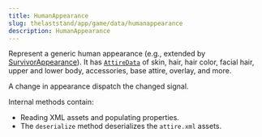 ```yaml
---
title: HumanAppearance
slug: thelaststand/app/game/data/humanappearance
description: HumanAppearance
---
```


Represent a generic human appearance (e.g., extended by [SurvivorAppearance](/thelaststand/app/game/data/survivorappearance)). It has [`AttireData`](/thelaststand/app/game/data/attiredata) of skin, hair, hair color, facial hair, upper and lower body, accessories, base attire, overlay, and more.

A change in appearance dispatch the changed signal.

Internal methods contain: 

- Reading XML assets and populating properties.
- The `deserialize` method deserializes the `attire.xml` assets.
